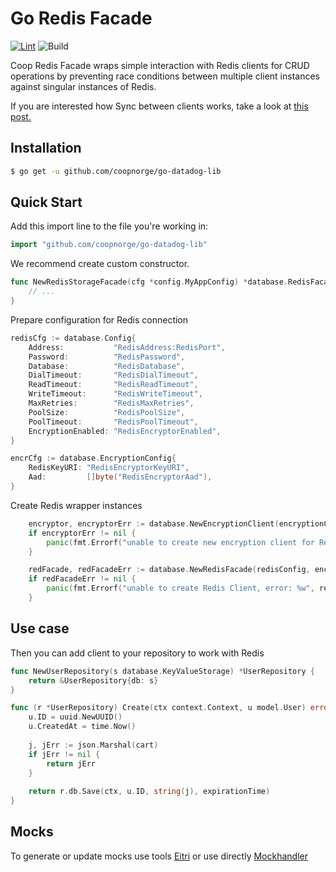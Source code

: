 # Go Redis Facade

[![Lint](https://github.com/coopnorge/go-redis-facade/actions/workflows/lint.yml/badge.svg)](https://github.com/coopnorge/go-redis-facade/actions/workflows/lint.yml)
![Build](https://github.com/coopnorge/go-redis-facade/actions/workflows/master-test.yml/badge.svg)

Coop Redis Facade wraps simple interaction with 
Redis clients for CRUD operations by preventing
race conditions between multiple client instances
against singular instances of Redis.

If you are interested how Sync between clients works,
take a look at
[this post.](https://redis.io/docs/manual/patterns/distributed-locks/)


## Installation

```bash
$ go get -u github.com/coopnorge/go-datadog-lib
```

## Quick Start

Add this import line to the file you're working in:

```Go
import "github.com/coopnorge/go-datadog-lib"
```

We recommend create custom constructor.

```go
func NewRedisStorageFacade(cfg *config.MyAppConfig) *database.RedisFacade {
	// ...
}
```

Prepare configuration for Redis connection

```go
redisCfg := database.Config{
    Address:           "RedisAddress:RedisPort",
    Password:          "RedisPassword",
    Database:          "RedisDatabase",
    DialTimeout:       "RedisDialTimeout",
    ReadTimeout:       "RedisReadTimeout",
    WriteTimeout:      "RedisWriteTimeout",
    MaxRetries:        "RedisMaxRetries",
    PoolSize:          "RedisPoolSize",
    PoolTimeout:       "RedisPoolTimeout",
    EncryptionEnabled: "RedisEncryptorEnabled",
}

encrCfg := database.EncryptionConfig{
    RedisKeyURI: "RedisEncryptorKeyURI",
    Aad:         []byte("RedisEncryptorAad"),
}
```

Create Redis wrapper instances

```go
	encryptor, encryptorErr := database.NewEncryptionClient(encryptionConfig)
	if encryptorErr != nil {
		panic(fmt.Errorf("unable to create new encryption client for Redis Client, error: %w", encryptorErr))
	}

	redFacade, redFacadeErr := database.NewRedisFacade(redisConfig, encryptor)
	if redFacadeErr != nil {
		panic(fmt.Errorf("unable to create Redis Client, error: %w", redFacadeErr))
	}
```

## Use case

Then you can add client to your repository to work with Redis

```go
func NewUserRepository(s database.KeyValueStorage) *UserRepository {
	return &UserRepository{db: s}
}

func (r *UserRepository) Create(ctx context.Context, u model.User) error {
	u.ID = uuid.NewUUID()
    u.CreatedAt = time.Now()
    
    j, jErr := json.Marshal(cart)
    if jErr != nil {
        return jErr
    }
    
    return r.db.Save(ctx, u.ID, string(j), expirationTime)
}
```

## Mocks

To generate or update mocks use tools
[Eitri](https://github.com/Clink-n-Clank/Eitri)
or use directly
[Mockhandler](github.com/sanposhiho/gomockhandle)
